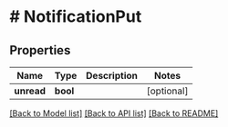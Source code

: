 # # NotificationPut

## Properties

Name | Type | Description | Notes
------------ | ------------- | ------------- | -------------
**unread** | **bool** |  | [optional] 

[[Back to Model list]](../../README.md#documentation-for-models) [[Back to API list]](../../README.md#documentation-for-api-endpoints) [[Back to README]](../../README.md)


